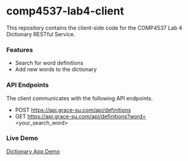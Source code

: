 # comp4537-lab4-client

This repository contains the client-side code for the COMP4537 Lab 4 Dictionary RESTful Service.

### Features

* Search for word definitions
* Add new words to the dictionary

### API Endpoints

The client communicates with the following API endpoints.

* POST https://api.grace-su.com/api/definitions
* GET https://api.grace-su.com/api/definitions?word=<your_search_word>

### Live Demo

[Dictionary App Demo](https://luludonglab4.netlify.app)


